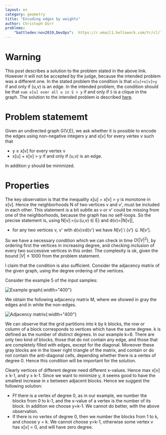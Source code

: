 ```yaml
---
layout: en
category: geometry
title: "Encoding edges by weights"
author: Christoph Dürr
problems:
    "battledev:nov2019,DevOps":  https://r.email1.hellowork.com/tr/cl/ltXrRbtTi9k-rr4pmNMgd-gwMfqWwikSutVdUS3j0H75avh-cv38HxRPVPsz2GNmmDF3m8J2A7oGQXx-GO5VapKBz66KeJXCJenx8ByhAYbMgHzufaipyjTDHit-p8Y1VPDgFAUBfQC1VGDLCrXBNnWCRBdWtgC_q4im7XXFNzsJfi24CN9e11cNs2_IfaTua5ItxhkYATp-EhLXeX6Rmw
---
```


# Warning

This post describes a solution to the problem stated in the above link. However it will not be accepted by the judge, because the intended problem was a different one.  In the stated problem the condition is that `x[u]+x[v]>y` if and only if (u,v) is an edge. In the intended problem, the condition should be that `sum x[u] over all u in S > y` if and only if `S` is a clique in the graph. The solution to the intended problem is described [here](http://citeseerx.ist.psu.edu/viewdoc/download?doi=10.1.1.228.76&rep=rep1&type=pdf).

# Problem statememt

Given an undirected graph G(V,E), we ask whether it is possible to encode the edges using non-negative integers y and x[v] for every vertex v such that

- y ≥ x[v] for every vertex v
- x[u] + x[v] > y if and only if (u,v) is an edge.

In addition y should be minimized.

# Properties

The key observation is that the inequality x[u] + x[v] > y is monotone in x[v]. Hence the neighborhoods N of two vertices v and v', must be included in each other. This statement is a bit subtle as v or v' could be missing from one of the neighborhoods, because the graph has no self-loops. So the precise statement is, using N[v]:={u:(u,v) ∈ E} and d(v)=|N[v]|,

- for any two vertices v, v' with d(v)≤d(v') we have $N[v]\setminus\{v'\} \subseteq N[v']$.

So we have a necessary condition which we can check in time $O(|V|^2)$, by ordering first the vertices in increasing degree, and checking inclusion of every two successive vertices in this order. The complexity is ok, given the bound $|V|\leq 1000$ from the problem statement.

I claim that the condition is also sufficient. Consider the adjacency matrix of the given graph, using the degree ordering of the vertices. 

Consider the example 5 of the input samples: 

![Example graph]({{site.images}}battledev2019_devops.svg){:width="400"}

We obtain the following adjacency matrix M, where we showed in gray the edges and in white the non-edges. 

![Adjacency matrix]({{site.images}}battledev2019_devops_matrix.svg){:width="400"}

We can observe that the grid partitions into k by k blocks, the row or column of a block corresponds to vertices which have the same degree. k is defined as the number of distinct degrees. In our example k=6. There are only two kind of blocks, those that do not contain any edge, and those that are completely filled with edges, except for the diagonal.  Moreover these gray blocks are in the lower right triangle of the matrix, and contain or do not contain the anti-diagonal cells, depending whether there is a vertex of degree 0. Hence this condition will be important for the solution.

Clearly vertices of different degree need different x-values. Hence max x[v] ≥ k-1, and y ≥ k-1. Since we want to minimize y, it seems good to have the smallest increase in x between adjacent blocks. Hence we suggest the following solution:

- Ff there is a vertex of degree 0, as in our example, we number the blocks from 0 to k-1, and the x-value of a vertex is the number of its block. In addition we choose y=k-1. We cannot do better, with the above observation.
- If there is no vertex of degree 0, then we number the blocks from 1 to k, and choose y = k. We cannot choose y=k-1, otherwise some vertex v has x[v] = 0, and will have zero degree.

